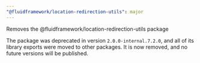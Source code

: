 ```yaml
---
"@fluidframework/location-redirection-utils": major
---
```


Removes the @fluidframework/location-redirection-utils package

The package was deprecated in version `2.0.0-internal.7.2.0`, and all of its library exports were moved to other packages.
It is now removed, and no future versions will be published.
